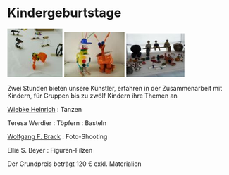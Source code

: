 # Kindergeburtstage

![](/img/wsb_125x97_KInderbasteln_red.jpg)
![](/img/wsb_137x97_Markes+Bilder+110.jpg)
![](/img/wsb_132x97_T$C3$B6pfern+web+15-red.jpg)

Zwei Stunden bieten unsere Künstler, erfahren in der Zusammenarbeit mit
Kindern, für Gruppen bis zu zwölf Kindern ihre Themen an

[Wiebke Heinrich](http://www.juneejah.de)
:   Tanzen

Teresa Werdier
:   Töpfern
:   Basteln

[Wolfgang F. Brack](http://www.wfb-foto.de)
:   Foto-Shooting

Ellie S. Beyer
:   Figuren-Filzen

Der Grundpreis beträgt 120 € exkl. Materialien
